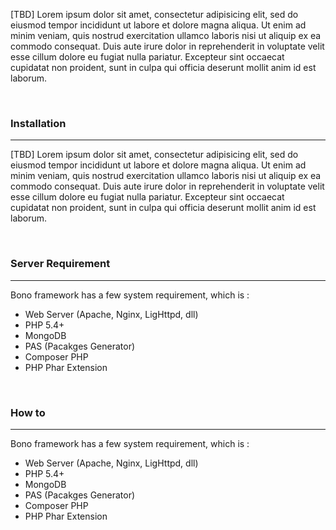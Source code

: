<p>[TBD] Lorem ipsum dolor sit amet, consectetur adipisicing elit, sed do eiusmod
tempor incididunt ut labore et dolore magna aliqua. Ut enim ad minim veniam,
quis nostrud exercitation ullamco laboris nisi ut aliquip ex ea commodo
consequat. Duis aute irure dolor in reprehenderit in voluptate velit esse
cillum dolore eu fugiat nulla pariatur. Excepteur sint occaecat cupidatat non
proident, sunt in culpa qui officia deserunt mollit anim id est laborum.</p>

<br/>
<h3>Installation</h3>
<hr/>
<p>[TBD] Lorem ipsum dolor sit amet, consectetur adipisicing elit, sed do eiusmod
tempor incididunt ut labore et dolore magna aliqua. Ut enim ad minim veniam,
quis nostrud exercitation ullamco laboris nisi ut aliquip ex ea commodo
consequat. Duis aute irure dolor in reprehenderit in voluptate velit esse
cillum dolore eu fugiat nulla pariatur. Excepteur sint occaecat cupidatat non
proident, sunt in culpa qui officia deserunt mollit anim id est laborum.</p>

<br/>
<h3>Server Requirement</h3>
<hr/>
<p>
    Bono framework has a few system requirement, which is :
</p>
<ul>
    <li>Web Server (Apache, Nginx, LigHttpd, dll)</li>
    <li>PHP 5.4+</li>
    <li>MongoDB</li>
    <li>PAS (Pacakges Generator)</li>
    <li>Composer PHP</li>
    <li>PHP Phar Extension</li>
</ul>

<br/>
<h3>How to</h3>
<hr/>
<p>
    Bono framework has a few system requirement, which is :
</p>
<ul>
    <li>Web Server (Apache, Nginx, LigHttpd, dll)</li>
    <li>PHP 5.4+</li>
    <li>MongoDB</li>
    <li>PAS (Pacakges Generator)</li>
    <li>Composer PHP</li>
    <li>PHP Phar Extension</li>
</ul>
